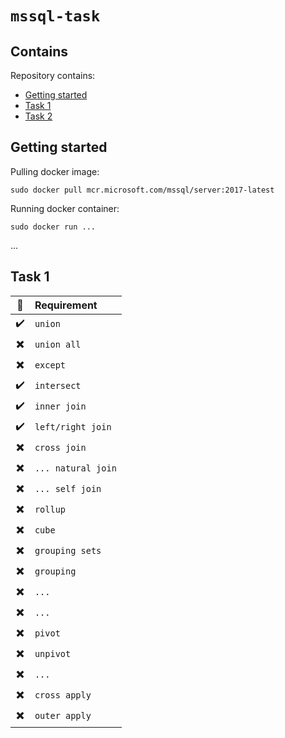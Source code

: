 # `mssql-task`

## Contains

Repository contains:
- [Getting started](#Getting-started)
- [Task 1](#Task-1)
- [Task 2](#Task-2)

## Getting started

Pulling docker image:
```text
sudo docker pull mcr.microsoft.com/mssql/server:2017-latest
```

Running docker container:
```text
sudo docker run ...
```

...

## Task 1

| :black_square_button:    | Requirement
|:------------------------:|:---
| :heavy_check_mark:       | `union`
| :heavy_multiplication_x: | `union all`
| :heavy_multiplication_x: | `except`
| :heavy_check_mark:       | `intersect`
| :heavy_check_mark:       | `inner join`
| :heavy_check_mark:       | `left/right join`
| :heavy_multiplication_x: | `cross join`
| :heavy_multiplication_x: | `... natural join`
| :heavy_multiplication_x: | `... self join`
| :heavy_multiplication_x: | `rollup`
| :heavy_multiplication_x: | `cube`
| :heavy_multiplication_x: | `grouping sets`
| :heavy_multiplication_x: | `grouping`
| :heavy_multiplication_x: | `...`
| :heavy_multiplication_x: | `...`
| :heavy_multiplication_x: | `pivot`
| :heavy_multiplication_x: | `unpivot`
| :heavy_multiplication_x: | `...`
| :heavy_multiplication_x: | `cross apply`
| :heavy_multiplication_x: | `outer apply`

